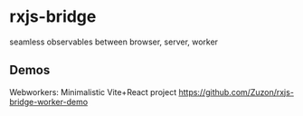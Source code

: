 # rxjs-bridge
seamless observables between browser, server, worker

## Demos
Webworkers: Minimalistic Vite+React project https://github.com/Zuzon/rxjs-bridge-worker-demo
